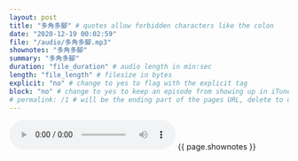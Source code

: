 ```yaml
---
layout: post
title: "多角多腳" # quotes allow forbidden characters like the colon
date: "2020-12-19 00:02:59"
file: "/audio/多角多腳.mp3"
shownotes: "多角多腳"
summary: "多角多腳"
duration: "file_duration" # audio length in min:sec
length: "file_length" # filesize in bytes
explicit: "no" # change to yes to flag with the explicit tag
block: "no" # change to yes to keep an episode from showing up in iTunes
# permalink: /1 # will be the ending part of the pages URL, delete to default to the title
---
```


<audio controls>
<source src="{{site.url}}{{site.baseurl}}{{ page.file }}" type="audio/x-mp3">
Your browser does not support the audio element.
</audio>
{{ page.shownotes }}
